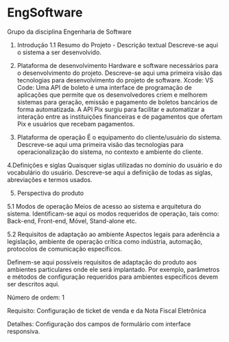 # EngSoftware
Grupo da disciplina Engenharia de Software


1. Introdução
1.1 Resumo do Projeto - Descrição textual 
Descreve-se aqui o sistema a ser desenvolvido.

2. Plataforma de desenvolvimento
Hardware e software necessários para o desenvolvimento do projeto.
Descreve-se aqui uma primeira visão das tecnologias para desenvolvimento do projeto de software.
Xcode: 
VS Code: 
Uma API de boleto é uma interface de programação de aplicações que permite que os desenvolvedores criem e melhorem sistemas para geração, emissão e pagamento de boletos bancários de forma automatizada. 
A API Pix surgiu para facilitar e automatizar a interação entre as instituições financeiras e de pagamentos que ofertam Pix e usuários que recebam pagamentos. 

3. Plataforma de operação
É o equipamento do cliente/usuário do sistema.
Descreve-se aqui uma primeira visão das tecnologias para operacionalização do sistema, no contexto e ambiente do cliente.


4.Definições e siglas
Quaisquer siglas utilizadas no domínio do usuário e do vocabulário do usuário. Descreve-se aqui a definição de todas as siglas, abreviações e termos usados.

5. Perspectiva do produto

5.1 Modos de operação
Meios de acesso ao sistema e arquitetura do sistema. Identificam-se aqui os modos requeridos de operação, tais como: Back-end, Front-end, Móvel, Stand-alone etc.

5.2 Requisitos de adaptação ao ambiente
Aspectos legais para aderência a legislação, ambiente de operação crítica como indústria, automação, protocolos de comunicação específicos.

Definem-se aqui possíveis requisitos de adaptação do produto aos ambientes particulares onde ele será implantado. Por exemplo, parâmetros e métodos de configuração requeridos para ambientes específicos devem ser descritos aqui.

Número de ordem: 1

Requisito: Configuração de ticket de venda e da Nota Fiscal Eletrônica

Detalhes: Configuração dos campos de formulário com interface responsiva.


